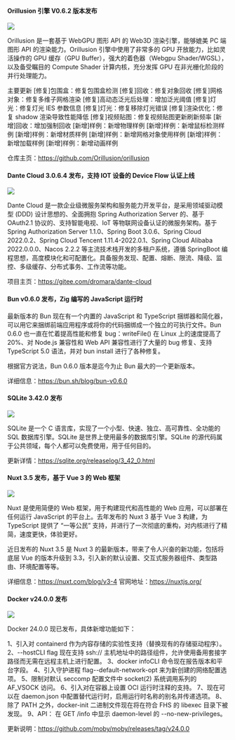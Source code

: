 #### Orillusion 引擎 V0.6.2 版本发布

![](https://img.wendingding.vip/wx/2023051102.png)

Orillusion 是一套基于 WebGPU 图形 API 的 Web3D 渲染引擎，能够媲美 PC 端图形 API 的渲染能力。Orillusion 引擎中使用了非常多的 GPU 开放能力，比如灵活操作的 GPU 缓存（GPU Buffer），强大的着色器（Webgpu Shader/WGSL），以及备受瞩目的 Compute Shader 计算内核，充分发挥 GPU 在非光栅化阶段的并行处理能力。

主要更新
[修复]包围盒：修复包围盒检测
[修复]回收：修复对象回收
[修复]网格对象：修复多维子网格渲染
[修复]高动态泛光后处理：增加泛光阈值
[修复]灯光：修复灯光 IES 参数信息
[修复]灯光：修复移除灯光错误
[修复]渲染优化：修复 shadow 渲染导致性能降低
[修复]视频贴图：修复视频贴图更新刷新频率
[新增]回收：增加强制回收
[新增]样例：新增物理样例
[新增]样例：新增鼠标检测样例
[新增]样例：新增材质样例
[新增]样例：新增网格对象使用样例
[新增]样例：新增加载样例
[新增]样例：新增动画样例

仓库主页：https://github.com/Orillusion/orillusion

#### Dante Cloud 3.0.6.4 发布，支持 IOT 设备的 Device Flow 认证上线

![](https://img.wendingding.vip/wx/2023042701.png)

Dante Cloud 是一款企业级微服务架构和服务能力开发平台，是采用领域驱动模型 (DDD) 设计思想的、全面拥抱 Spring Authorization Server 的、基于 OAuth2.1 协议的、支持智能电视、IoT 等物联网设备认证的微服务架构。基于 Spring Authorization Server 1.1.0、Spring Boot 3.0.6、Spring Cloud 2022.0.2、Spring Cloud Tencent 1.11.4-2022.0.1、Spring Cloud Alibaba 2022.0.0.0、Nacos 2.2.2 等主流技术栈开发的多租户系统，遵循 SpringBoot 编程思想，高度模块化和可配置化。具备服务发现、配置、熔断、限流、降级、监控、多级缓存、分布式事务、工作流等功能。

项目主页：https://gitee.com/dromara/dante-cloud

#### Bun v0.6.0 发布，Zig 编写的 JavaScript 运行时

最新版本的 Bun 现在有一个内置的 JavaScript 和 TypeScript 捆绑器和简化器，可以用它来捆绑前端应用程序或将你的代码捆绑成一个独立的可执行文件。Bun 0.6.0 也一直在忙着提高性能和修复 bug：writeFile() 在 Linux 上的速度提高了 20%、对 Node.js 兼容性和 Web API 兼容性进行了大量的 bug 修复、支持 TypeScript 5.0 语法，并对 bun install 进行了各种修复。

根据官方说法，Bun 0.6.0 版本是迄今为止 Bun 最大的一个更新版本。

详细信息：https://bun.sh/blog/bun-v0.6.0

#### SQLite 3.42.0 发布

![](https://img.wendingding.vip/wx/2023051801.png)

SQLite 是一个 C 语言库，实现了一个小型、快速、独立、高可靠性、全功能的 SQL 数据库引擎。SQLite 是世界上使用最多的数据库引擎。SQLite 的源代码属于公共领域，每个人都可以免费使用，用于任何目的。


更新详情：https://sqlite.org/releaselog/3_42_0.html

#### Nuxt 3.5 发布，基于 Vue 3 的 Web 框架

![](https://img.wendingding.vip/wx/2023051802.png)

Nuxt 是使用简便的 Web 框架，用于构建现代和高性能的 Web 应用，可以部署在任何运行 JavaScript 的平台上。去年发布的 Nuxt 3 基于 Vue 3 构建，为 TypeScript 提供了 “一等公民” 支持，并进行了一次彻底的重构，对内核进行了精简，速度更快，体验更好。

近日发布的 Nuxt 3.5 是 Nuxt 3 的最新版本，带来了令人兴奋的新功能，包括将底层 Vue 的版本升级到 3.3，引入新的默认设置、交互式服务器组件、类型路由、环境配置等等。

详细信息：https://nuxt.com/blog/v3-4
官网地址：https://nuxtjs.org/

#### Docker v24.0.0 发布

![](https://img.wendingding.vip/wx/2023040707.png)

Docker 24.0.0 现已发布，具体新增功能如下：

1、引入对 containerd 作为内容存储的实验性支持（替换现有的存储驱动程序）。
2、--hostCLI flag 现在支持 ssh:// 主机地址中的路径组件，允许使用备用套接字路径而无需在远程主机上进行配置。 
3、docker infoCLI 命令现在报告版本和平台字段。
4、引入守护进程 flag--default-network-opt 来为新创建的网络配置选项。
5、限制对默认 seccomp 配置文件中 socket(2) 系统调用系列的 AF_VSOCK 访问。
6、引入对在容器上设置 OCI 运行时注释的支持。
7、现在可以在 daemon.json 中配置替代运行时，启用运行时名称的别名并传递选项。
8、除了 PATH 之外，docker-init 二进制文件现在将在符合 FHS 的 libexec 目录下被发现。 
9、API： 在 GET /info 中显示 daemon-level 的 --no-new-privileges。


更新说明：https://github.com/moby/moby/releases/tag/v24.0.0
